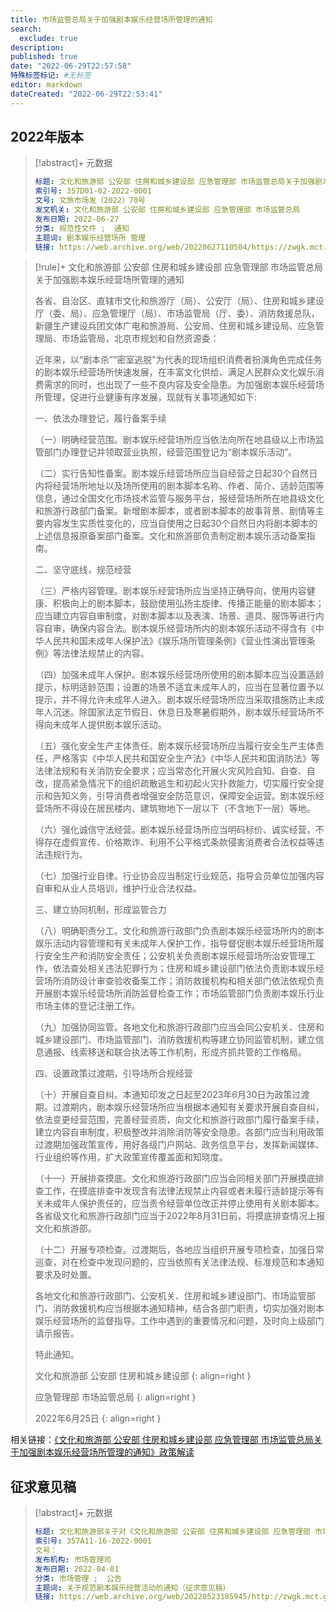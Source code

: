 ```yaml
---
title: 市场监管总局关于加强剧本娱乐经营场所管理的通知
search:
  exclude: true
description:
published: true
date: "2022-06-29T22:57:58"
特殊标签标记: #无标签
editor: markdown
dateCreated: "2022-06-29T22:53:41"
---
```


## 2022年版本

> [!abstract]+ 元数据
>
> ```YAML
> 标题: 文化和旅游部 公安部 住房和城乡建设部 应急管理部 市场监管总局关于加强剧本娱乐经营场所管理的通知
> 索引号: 357D01-02-2022-0001
> 文号: 文旅市场发〔2022〕70号
> 发文机关: 文化和旅游部 公安部 住房和城乡建设部 应急管理部 市场监管总局
> 发布日期: 2022-06-27
> 分类: 规范性文件 ;  通知
> 主题词: 剧本娱乐经营场所 管理
> 链接: https://web.archive.org/web/20220627110504/https://zwgk.mct.gov.cn/zfxxgkml/zcfg/gfxwj/202206/t20220627_934100.html
> ```

> [!rule]+ 文化和旅游部 公安部 住房和城乡建设部 应急管理部 市场监管总局关于加强剧本娱乐经营场所管理的通知
>
> 各省、自治区、直辖市文化和旅游厅（局）、公安厅（局）、住房和城乡建设厅（委、局）、应急管理厅（局）、市场监管局（厅、委）、消防救援总队，新疆生产建设兵团文体广电和旅游局、公安局、住房和城乡建设局、应急管理局、市场监管局，北京市规划和自然资源委：
>
> 近年来，以“剧本杀”“密室逃脱”为代表的现场组织消费者扮演角色完成任务的剧本娱乐经营场所快速发展，在丰富文化供给、满足人民群众文化娱乐消费需求的同时，也出现了一些不良内容及安全隐患。为加强剧本娱乐经营场所管理，促进行业健康有序发展，现就有关事项通知如下:
>
> 一、依法办理登记，履行备案手续
>
> （一）明确经营范围。剧本娱乐经营场所应当依法向所在地县级以上市场监管部门办理登记并领取营业执照，经营范围登记为“剧本娱乐活动”。
>
> （二）实行告知性备案。剧本娱乐经营场所应当自经营之日起30个自然日内将经营场所地址以及场所使用的剧本脚本名称、作者、简介、适龄范围等信息，通过全国文化市场技术监管与服务平台，报经营场所所在地县级文化和旅游行政部门备案。新增剧本脚本，或者剧本脚本的故事背景、剧情等主要内容发生实质性变化的，应当自使用之日起30个自然日内将剧本脚本的上述信息报原备案部门备案。文化和旅游部负责制定剧本娱乐活动备案指南。
>
> 二、坚守底线，规范经营
>
> （三）严格内容管理。剧本娱乐经营场所应当坚持正确导向，使用内容健康、积极向上的剧本脚本，鼓励使用弘扬主旋律、传播正能量的剧本脚本；应当建立内容自审制度，对剧本脚本以及表演、场景、道具、服饰等进行内容自审，确保内容合法。剧本娱乐经营场所内的剧本娱乐活动不得含有《中华人民共和国未成年人保护法》《娱乐场所管理条例》《营业性演出管理条例》等法律法规禁止的内容。
>
> （四）加强未成年人保护。剧本娱乐经营场所使用的剧本脚本应当设置适龄提示，标明适龄范围；设置的场景不适宜未成年人的，应当在显著位置予以提示，并不得允许未成年人进入。剧本娱乐经营场所应当采取措施防止未成年人沉迷。除国家法定节假日、休息日及寒暑假期外，剧本娱乐经营场所不得向未成年人提供剧本娱乐活动。
>
> （五）强化安全生产主体责任。剧本娱乐经营场所应当履行安全生产主体责任，严格落实《中华人民共和国安全生产法》《中华人民共和国消防法》等法律法规和有关消防安全要求；应当常态化开展火灾风险自知、自查、自改，提高紧急情况下的组织疏散逃生和初起火灾扑救能力，切实履行安全提示和告知义务，引导消费者增强安全防范意识，保障安全运营。剧本娱乐经营场所不得设在居民楼内、建筑物地下一层以下（不含地下一层）等地。
>
> （六）强化诚信守法经营。剧本娱乐经营场所应当明码标价、诚实经营，不得存在虚假宣传、价格欺诈、利用不公平格式条款侵害消费者合法权益等违法违规行为。
>
> （七）加强行业自律。行业协会应当制定行业规范，指导会员单位加强内容自审和从业人员培训，维护行业合法权益。
>
> 三、建立协同机制，形成监管合力
>
> （八）明确职责分工。文化和旅游行政部门负责剧本娱乐经营场所内的剧本娱乐活动内容管理和有关未成年人保护工作，指导督促剧本娱乐经营场所履行安全生产和消防安全责任；公安机关负责剧本娱乐经营场所治安管理工作，依法查处相关违法犯罪行为；住房和城乡建设部门依法负责剧本娱乐经营场所消防设计审查验收备案工作；消防救援机构和相关部门依法依规负责开展剧本娱乐经营场所消防监督检查工作；市场监管部门负责剧本娱乐行业市场主体的登记注册工作。
>
> （九）加强协同监管。各地文化和旅游行政部门应当会同公安机关、住房和城乡建设部门、市场监管部门、消防救援机构等建立协同监管机制，建立信息通报、线索移送和联合执法等工作机制，形成齐抓共管的工作格局。
>
> 四、设置政策过渡期，引导场所合规经营
>
> （十）开展自查自纠。本通知印发之日起至2023年6月30日为政策过渡期。过渡期内，剧本娱乐经营场所应当根据本通知有关要求开展自查自纠，依法变更经营范围，完善经营资质，向文化和旅游行政部门履行备案手续，建立内容自审制度，积极整改并消除消防等安全隐患。各部门应当利用政策过渡期加强政策宣传，用好各级门户网站、政务信息平台，发挥新闻媒体、行业组织等作用，扩大政策宣传覆盖面和知晓度。
>
> （十一）开展排查摸底。文化和旅游行政部门应当会同相关部门开展摸底排查工作，在摸底排查中发现含有法律法规禁止内容或者未履行适龄提示等有关未成年人保护责任的，应当责令经营单位改正并停止使用有关剧本脚本。各省级文化和旅游行政部门应当于2022年8月31日前，将摸底排查情况上报文化和旅游部。
>
> （十二）开展专项检查。过渡期后，各地应当组织开展专项检查，加强日常巡查，对在检查中发现问题的，应当依照有关法律法规、标准规范和本通知要求及时处置。
>
> 各地文化和旅游行政部门、公安机关、住房和城乡建设部门、市场监管部门、消防救援机构应当根据本通知精神，结合各部门职责，切实加强对剧本娱乐经营场所的监督指导。工作中遇到的重要情况和问题，及时向上级部门请示报告。
>
> 特此通知。
>
> 文化和旅游部 公安部 住房和城乡建设部
> {: align=right }
>
> 应急管理部 市场监管总局
> {: align=right }
>
> 2022年6月25日
> {: align=right }

相关链接：[《文化和旅游部 公安部 住房和城乡建设部 应急管理部 市场监管总局关于加强剧本娱乐经营场所管理的通知》政策解读](https://web.archive.org/web/20220627110515/https://zwgk.mct.gov.cn/zfxxgkml/zcfg/zcjd/202206/t20220627_934102.html)

## 征求意见稿

> [!abstract]+ 元数据
>
> ```YAML
> 标题: 文化和旅游部关于对《文化和旅游部 公安部 住房和城乡建设部 应急管理部 市场监管总局关于规范剧本娱乐经营活动的通知（征求意见稿）》公开征求意见的公告
> 索引号: 357A11-16-2022-0001
> 文号：
> 发布机构: 市场管理司
> 发布日期: 2022-04-01
> 分类: 市场管理 ;  公告
> 主题词: 关于规范剧本娱乐经营活动的通知（征求意见稿）
> 链接: https://web.archive.org/web/20220523185945/http://zwgk.mct.gov.cn/zfxxgkml/scgl/202204/t20220401_932252.html
> ```
